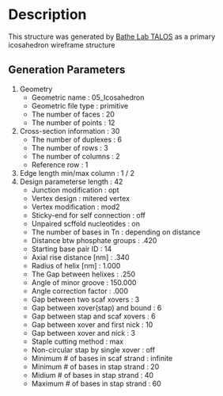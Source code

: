 # Description
This structure was generated by [Bathe Lab TALOS](https://github.com/lcbb/TALOS) as a primary icosahedron wireframe structure
## Generation Parameters
  1. Geometry
       * Geometric name                    : 05_Icosahedron
       * Geometric file type               : primitive
       * The number of faces               : 20
       * The number of points              : 12
  2. Cross-section information           : 30
       * The number of duplexes            : 6
       * The number of rows                : 3
       * The number of columns             : 2
       * Reference row                     : 1
  3. Edge length min/max column          : 1 / 2
  4. Design parameterse length           : 42
       * Junction modification             : opt
       * Vertex design                     : mitered vertex
       * Vertex modification               : mod2
       * Sticky-end for self connection    : off
       * Unpaired scffold nucleotides      : on
       * The number of bases in Tn         : depending on distance
       * Distance btw phosphate groups     : .420
       * Starting base pair ID             : 14
       * Axial rise distance [nm]          : .340
       * Radius of helix [nm]              : 1.000
       * The Gap between helixes           : .250
       * Angle of minor groove             : 150.000
       * Angle correction factor           : .000
       * Gap between two scaf xovers       : 3
       * Gap between xover(stap) and bound : 6
       * Gap between stap and scaf xovers  : 6
       * Gap between xover and first nick  : 10
       * Gap between xover and nick        : 3
       * Staple cutting method             : max
       * Non-circular stap by single xover : off
       * Minimum # of bases in scaf strand : infinite
       * Minimum # of bases in stap strand : 20
       * Midium # of bases in stap strand  : 40
       * Maximum # of bases in stap strand : 60
